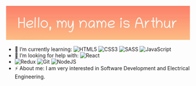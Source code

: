 ![Arthur](arthur_greeting1.png)
<!--
**ArthurGC/ArthurGC** is a ✨ _special_ ✨ repository because its `README.md` (this file) appears on your GitHub profile.-->


- 🌱 I’m currently learning:  ![HTML5](https://img.shields.io/badge/-HTML5-E34F26?style=plastic&logo=html5&logoColor=white)
  ![CSS3](https://img.shields.io/badge/-CSS3-1572B6?style=plastic&logo=css3)
  ![SASS](https://img.shields.io/badge/-Sass-CC6699?style=flat-square&logo=sass&logoColor=white)
  ![JavaScript](https://img.shields.io/badge/-JavaScript-black?style=plastic&logo=javascript)
- 🤔 I’m looking for help with: ![React](https://img.shields.io/badge/-React-45b8d8?style=flat-square&logo=react&logoColor=white) 
- ![Redux](https://img.shields.io/badge/-Redux-764ABC?style=flat-square&logo=redux&logoColor=white)
  ![Git](https://img.shields.io/badge/-Git-black?style=plastic&logo=git)
  ![NodeJS](https://img.shields.io/badge/-Nodejs-43853d?style=flat-square&logo=Node.js&logoColor=white)
- ⚡ About me: I am very interested in Software Development and Electrical Engineering.

